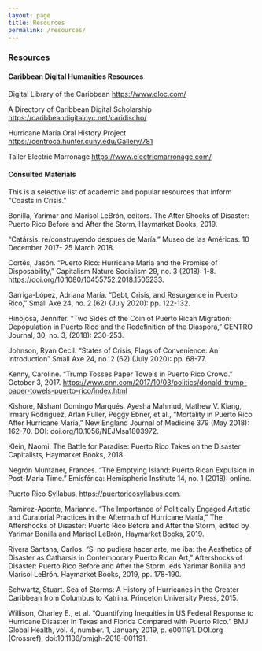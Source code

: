 ```yaml
---
layout: page
title: Resources
permalink: /resources/
---
```


### Resources

#### Caribbean Digital Humanities Resources
Digital Library of the Caribbean https://www.dloc.com/

A Directory of Caribbean Digital Scholarship https://caribbeandigitalnyc.net/caridischo/

Hurricane María Oral History Project  https://centroca.hunter.cuny.edu/Gallery/781

Taller Electric Marronage https://www.electricmarronage.com/



#### Consulted Materials
This is a selective list of academic and popular resources that inform "Coasts in Crisis."


Bonilla, Yarimar and Marisol LeBrón, editors. The After Shocks of Disaster: Puerto Rico Before and After the Storm, Haymarket Books, 2019.


“Catársis: re/construyendo después de María.” Museo de las Américas. 10 December 2017- 25 March 2018.


Cortés, Jasón. “Puerto Rico: Hurricane Maria and the Promise of Disposability,” Capitalism Nature Socialism 29, no. 3 (2018): 1-8. https://doi.org/10.1080/10455752.2018.1505233.


Garriga-López, Adriana María. “Debt, Crisis, and Resurgence in Puerto Rico,” Small Axe 24, no. 2 (62) (July 2020): pp. 122-132.


Hinojosa, Jennifer. “Two Sides of the Coin of Puerto Rican Migration: Depopulation in Puerto Rico and the Redefinition of the Diaspora,” CENTRO Journal, 30, no. 3, (2018): 230-253.


Johnson, Ryan Cecil. “States of Crisis, Flags of Convenience: An Introduction” Small Axe 24, no. 2 (62) (July 2020): pp. 68-77.


Kenny, Caroline. “Trump Tosses Paper Towels in Puerto Rico Crowd.” October 3, 2017. https://www.cnn.com/2017/10/03/politics/donald-trump-paper-towels-puerto-rico/index.html


Kishore, Nishant Domingo Marqués, Ayesha Mahmud, Mathew V. Kiang, Irmary Rodriguez, Arlan Fuller, Peggy Ebner, et al., “Mortality in Puerto Rico After Hurricane Maria,” New England Journal of Medicine 379 (May 2018): 162-70. DOI: doi.org/10.1056/NEJMsa1803972.


Klein, Naomi. The Battle for Paradise: Puerto Rico Takes on the Disaster Capitalists, Haymarket Books, 2018.


Negrón Muntaner, Frances. “The Emptying Island: Puerto Rican Expulsion in Post-Maria Time.” Emisférica: Hemispheric Institute 14, no. 1 (2018): online.


Puerto Rico Syllabus, https://puertoricosyllabus.com.


Ramírez-Aponte, Marianne. “The Importance of Politically Engaged Artistic and Curatorial Practices in the Aftermath of Hurricane María,” The Aftershocks of Disaster: Puerto Rico Before and After the Storm, edited by Yarimar Bonilla and Marisol LeBrón, Haymarket Books, 2019.


Rivera Santana, Carlos. “Si no pudiera hacer arte, me iba: the Aesthetics of Disaster as Catharsis in Contemporary Puerto Rican Art,” Aftershocks of Disaster: Puerto Rico Before and After the Storm. eds Yarimar Bonilla and Marisol LeBrón. Haymarket Books, 2019, pp. 178-190.


Schwartz, Stuart. Sea of Storms: A History of Hurricanes in the Greater Caribbean from Columbus to Katrina. Princeton University Press, 2015.


Willison, Charley E., et al. “Quantifying Inequities in US Federal Response to Hurricane Disaster in Texas and Florida Compared with Puerto Rico.” BMJ Global Health, vol. 4, number. 1, January 2019, p. e001191. DOI.org (Crossref), doi:10.1136/bmjgh-2018-001191.